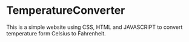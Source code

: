 # TemperatureConverter
This is a simple website using CSS, HTML and JAVASCRIPT to convert temperature form Celsius to Fahrenheit.
